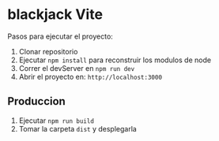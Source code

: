 # blackjack Vite 

Pasos para ejecutar el proyecto:

1. Clonar repositorio
2. Ejecutar ```npm install``` para reconstruir los modulos de node
3. Correr el devServer en ```npm run dev```
4. Abrir el proyecto en: ```http://localhost:3000```

## Produccion

1. Ejecutar ```npm run build```
2. Tomar la carpeta ```dist``` y desplegarla